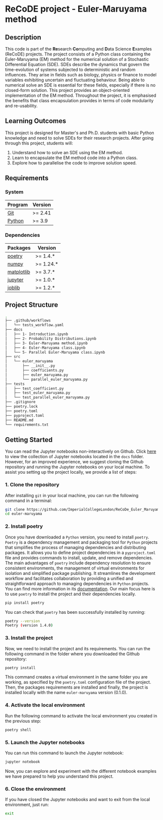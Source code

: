 # ReCoDE project - Euler-Maruyama method

## Description

This code is part of the **Re**search **Co**mputing and **D**ata Science **E**xamples (ReCoDE) projects. 
The project consists of a Python class containing the Euler-Maruyama (EM) method for the numerical solution
of a Stochastic Differential Equation (SDE). SDEs describe the dynamics that govern the time-evolution of 
systems subjected to deterministic and random influences. They arise in fields such as biology, physics or 
finance to model variables exhibiting uncertain and fluctuating behaviour. Being able to numerical solve an SDE 
is essential for these fields, especially if there is no closed-form solution. This project provides an 
object-oriented implementation of the EM method. Throughout the project, it is emphasised the benefits that
class encapsulation provides in terms of code modularity and re-usability.

## Learning Outcomes
This project is designed for Master's and Ph.D. students with basic Python knowledge and need to solve SDEs
for their research projects. After going through this project, students will:

1. Understand how to solve an SDE using the EM method.
2. Learn to encapsulate the EM method code into a Python class.
3. Explore how to parallelise the code to improve solution speed.


## Requirements

### System

| Program                                                    | Version |
|------------------------------------------------------------|---------|
| [Git](https://git-scm.com/)                                | >= 2.41 |
| [Python](https://www.python.org/downloads/)                | >= 3.9  |

### Dependencies

| Packages                                               | Version   |
|--------------------------------------------------------|-----------|
| [poetry](https://python-poetry.org/docs/)              | >= 1.4.*  |
| [numpy](https://numpy.org/doc/stable/)                 | >= 1.24.* |
| [matplotlib](https://matplotlib.org/stable/index.html) | >= 3.7.*  |
| [jupyter](http://jupyter.org/install)                  | >= 1.0.*  |
| [joblib](https://joblib.readthedocs.io/en/stable/)     | >= 1.2.*  |

## Project Structure
```bash 
.
├── .github/workflows
│   └── tests_workflow.yaml
├── docs
│   ├── 1- Introduction.ipynb
│   ├── 2- Probability Distributions.ipynb
│   ├── 3- Euler-Maruyama method.ipynb
│   ├── 4- Euler-Maruyama class.ipynb
│   └── 5- Parallel Euler-Maruyama class.ipynb
├── src
│   └── euler_maruyama
│       ├── __init__.py
│       ├── coefficients.py
│       ├── euler_maruyama.py
│       └── parallel_euler_maruyama.py
├── tests
│   ├── test_coefficient.py
│   ├── test_euler_maruyama.py
│   └── test_parallel_euler_maruyama.py
├── .gitignore
├── poetry.lock
├── poetry.toml
├── pyproject.toml
├── README.md
└── requirements.txt
```

## Getting Started

You can read the Jupyter notebooks non-interactively on Github. Click [here](https://github.com/ImperialCollegeLondon/ReCoDe_Euler_Maruyama/tree/main/docs)
to view the collection of Jupyter notebooks located in the ``docs`` folder. However, for an improved experience, we suggest cloning the Github repository and running the Jupyter notebooks on your local
machine. To assist you setting up the project locally, we provide a list of steps:

### 1. Clone the repository

After installing `git` in your local machine, you can run the following command in a terminal:

```bash
git clone https://github.com/ImperialCollegeLondon/ReCoDe_Euler_Maruyama.git euler-maruyama
cd euler-maruyama
```

### 2. Install poetry

Once you have downloaded a `Python` version, you need to install `poetry`. 
`Poetry` is a dependency management and packaging tool for `Python` projects that simplifies the process of managing dependencies and distributing packages.
It allows you to define project dependencies in a `pyproject.toml` file and provides commands to install, update, and remove dependencies. 
The main advantages of `poetry` include dependency resolution to ensure consistent environments, the management of virtual environments for isolation and simplified package publishing. 
It streamlines the development workflow and facilitates collaboration by providing a unified and straightforward approach to managing dependencies in `Python` projects.
You can find more information in its [documentation](https://python-poetry.org/).
Our main focus here is to use `poetry` to install the project and their dependencies locally.

```bash
pip install poetry
```

You can check that `poetry` has been successfully installed by running:

```bash
poetry --version
Poetry (version 1.4.0)
```


### 3. Install the project

Now, we need to install the project and its requirements. You can run the following command in the folder 
where you downloaded the Github repository:

```bash
poetry install
```

This command creates a virtual environment in the same folder you are working, as specified by the
`poetry.toml` configuration file of the project. Then, the packages requirements are installed and
finally, the project is installed locally with the name `euler-maruyama` version (0.1.0).

### 4. Activate the local environment

Run the following command to activate the local environment you created in the previous step:

```bash
poetry shell
```

### 5. Launch the Jupyter notebooks

You can run this command to launch the Jupyter notebook:

```bash
jupyter notebook
```

Now, you can explore and experiment with the different notebook examples we have prepared to help you
understand this project.

### 6. Close the environment

If you have closed the Jupyter notebooks and want to exit from the local environment, just run:

```bash
exit
```
